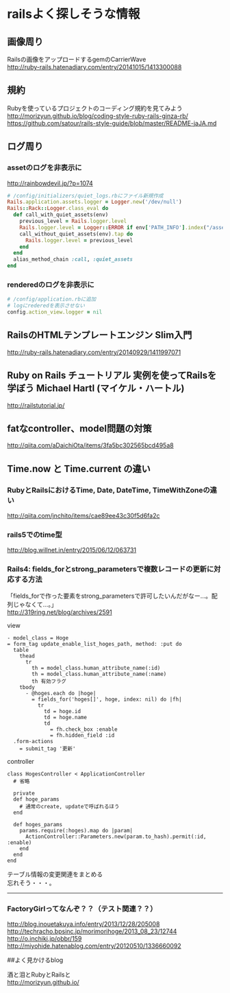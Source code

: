 
# railsよく探しそうな情報


## 画像周り

Railsの画像をアップロードするgemのCarrierWave  
http://ruby-rails.hatenadiary.com/entry/20141015/1413300088  


## 規約
Rubyを使っているプロジェクトのコーディング規約を見てみよう  
http://morizyun.github.io/blog/coding-style-ruby-rails-ginza-rb/  
https://github.com/satour/rails-style-guide/blob/master/README-jaJA.md  



## ログ周り

### assetのログを非表示に
http://rainbowdevil.jp/?p=1074
```Ruby
# /config/initializers/quiet_logs.rbにファイル新規作成
Rails.application.assets.logger = Logger.new('/dev/null') 
Rails::Rack::Logger.class_eval do
  def call_with_quiet_assets(env)
    previous_level = Rails.logger.level
    Rails.logger.level = Logger::ERROR if env['PATH_INFO'].index("/assets/") == 0
    call_without_quiet_assets(env).tap do
      Rails.logger.level = previous_level
    end
  end
  alias_method_chain :call, :quiet_assets
end
```

### renderedのログを非表示に
```Ruby
# /config/application.rbに追加
# logにrederedを表示させない
config.action_view.logger = nil
```


## RailsのHTMLテンプレートエンジン Slim入門
http://ruby-rails.hatenadiary.com/entry/20140929/1411997071  


## Ruby on Rails チュートリアル 実例を使ってRailsを学ぼう Michael Hartl (マイケル・ハートル)  
http://railstutorial.jp/  


## fatなcontroller、model問題の対策
http://qiita.com/aDaichiOta/items/3fa5bc302565bcd495a8


## Time.now と Time.current の違い

### RubyとRailsにおけるTime, Date, DateTime, TimeWithZoneの違い
http://qiita.com/jnchito/items/cae89ee43c30f5d6fa2c

### rails5でのtime型
http://blog.willnet.in/entry/2015/06/12/063731



 
   
### Rails4: fields_forとstrong_parametersで複数レコードの更新に対応する方法  
「fields_forで作った要素をstrong_parametersで許可したいんだがなー…。配列じゃなくて…。」  
http://319ring.net/blog/archives/2591   

view  
```
- model_class = Hoge
= form_tag update_enable_list_hoges_path, method: :put do
  table
    thead
      tr
        th = model_class.human_attribute_name(:id)
        th = model_class.human_attribute_name(:name)
        th 有効フラグ
    tbody
      - @hoges.each do |hoge|
        = fields_for('hoges[]', hoge, index: nil) do |fh|
          tr
            td = hoge.id
            td = hoge.name
            td
              = fh.check_box :enable
              = fh.hidden_field :id
  .form-actions
    = submit_tag '更新'
```

controller  
```
class HogesController < ApplicationController
  # 省略
 
  private
  def hoge_params
    # 通常のcreate, updateで呼ばれるほう
  end
 
  def hoges_params
    params.require(:hoges).map do |param|
      ActionController::Parameters.new(param.to_hash).permit(:id, :enable)
    end
  end
end
```

テーブル情報の変更関連をまとめる  
忘れそう・・・。

- - -

### FactoryGirlってなんぞ？？（テスト関連？？）
http://blog.inouetakuya.info/entry/2013/12/28/205008  
http://techracho.bpsinc.jp/morimorihoge/2013_08_23/12744  
http://o.inchiki.jp/obbr/159  
http://miyohide.hatenablog.com/entry/20120510/1336660092  



##よく見かけるblog

酒と泪とRubyとRailsと  
http://morizyun.github.io/
